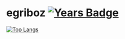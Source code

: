 # egriboz [![Years Badge](https://badges.pufler.dev/years/egriboz)](https://badges.pufler.dev)
[![Top Langs](https://github-readme-stats.vercel.app/api/top-langs/?username=egriboz&layout=compact)](https://github.com/egriboz/github-readme-stats)
